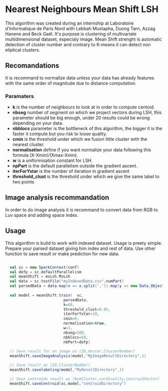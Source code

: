 # Nearest Neighbours Mean Shift LSH

This algorithm was created during an internship at Laboratoire d'Informatique de Paris Nord with Lebbah Mustapha, Duong Tarn, Azzag Hanene and Beck Gaël.
It's purpose is clustering of multivariate multidimensional dataset, especialy image.
Mean Shift strenght is automatic detection of cluster number and contrary to K-means it can detect non eliptical clusters.

## Recomandations

It is recommand to normalize data unless your data has already features with the same order of magnitude due to distance computation.

### Paramaters

* **k** is the number of neighbours to look at in order to compute centoid.
* **nbseg** number of segment on which we project vectors during LSH, this parameter should be big enough, under 20 results could be wrong depending on your data.
* **nbblocs** parameter is the bottleneck of this algorithm, the bigger it is the faster it compute but you risk to loose quality.
* **cmin** is the threshold under which we fusion little cluster with the nearest cluster.
* **normalisation** define if you want normalize your data following this formula (X-Xmin)/(Xmax-Xmin).
* **w** is a uniformisation constant for LSH.
* **npPart** is the default parallelism outside the gradient ascent.
* **iterForYstar** is the number of iteration in gradient ascent
* **threshold_clust** is the threshold under which we give the same label to two points

## Image analysis recommandation
In order to do image analysis it is recommand to convert data from RGB to Luv space and adding space index.

## Usage
This algorithm is build to work with indexed dataset. Usage is preety simple. Prepare your parsed dataset giving him index and rest of data. Use other function to save result or make prediction for new data.

```scala

  val sc = new SparkContext(conf)
  val defp = sc.defaultParallelism
  val meanShift = msLsh.MsLsh
  val data = sc.textFile("myIndexedData.csv",numPart)
  val parsedData = data.map(x => x.split(',')).map(y => new Data_Object(y(0),Vectors.dense(y.tail.map(_.toDouble)))).cache
  
  val model = meanShift.train(  sc,
                          parsedData,
                          k=60,
                          threshold_clust=0.05,
                          iterForYstar=10,
                          cmin=0,
                          normalisation=true,
                          w=1,
                          nbseg=100,
                          nbblocs=50,
                          nbPart=defp)  
                          
  // Save result for an image as (ID,Vector,ClusterNumber)
  meanShift.saveImageAnalysis(model,"MyImageResultDirectory",1)

  // Save result as (ID,ClusterNumber)
  meanShift.savelabeling(model,"MyResultDirectory",1)

  // Save centroids result as (NumCluster,cardinality,CentroidVector)
  meanShift.saveCentroid(sc,model,"centroidDirectory")

```

